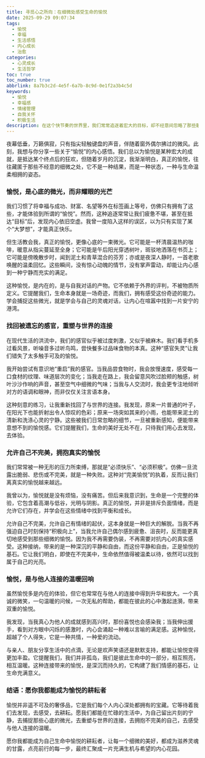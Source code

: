 ```yaml
---
title: 寻觅心之所向：在细微处感受生命的愉悦
date: 2025-09-29 09:07:34
tags:
  - 愉悦
  - 幸福
  - 生活感悟
  - 内心成长
  - 治愈
categories:
  - 心灵成长
  - 生活哲学
toc: true
toc_number: true
abbrlink: 8a7b3c2d-4e5f-6a7b-8c9d-0e1f2a3b4c5d
keywords:
  - 愉悦
  - 幸福感
  - 情绪管理
  - 自我关怀
  - 积极生活
description: 在这个快节奏的世界里，我们常常追逐着宏大的目标，却不经意间忽略了那些散落在日常缝隙中的微小愉悦。它们不是惊天动地的狂喜，而是心底深处悄然升腾的暖意，是生命对我们温柔的馈赠。今天，让我们一起放慢脚步，重新审视“愉悦”的真正含义，学会如何捕捉并珍藏这些转瞬即逝的美好，让它们汇聚成滋养我们灵魂的涓涓细流，点亮我们前行的每一步。
---
```


夜幕低垂，万籁俱寂，只有指尖轻触键盘的声音，伴随着窗外偶尔拂过的微风。此刻，我想与你分享一些关于“愉悦”的内心感悟。我们总以为愉悦是某种宏大的成就，是抵达某个终点后的狂欢，但随着岁月的沉淀，我渐渐明白，真正的愉悦，往往藏匿于那些不经意的细微之处，它不是一种结果，而是一种状态，一种与生命温柔相拥的姿态。

### 愉悦，是心底的微光，而非耀眼的光芒

我们习惯了将幸福与成功、财富、名望等外在标签画上等号，仿佛只有拥有了这些，才能体验到所谓的“愉悦”。然而，这种追逐常常让我们疲惫不堪，甚至在抵达“目标”后，发现内心依旧空虚。我曾一度陷入这样的误区，以为只有实现了某个“大梦想”，才能真正快乐。

但生活教会我，真正的愉悦，更像心底的一束微光。它可能是一杯清晨温热的咖啡，暖意从指尖蔓延至全身；它可能是午后阳光穿透树叶，斑驳地洒落在书页上；它可能是傍晚散步时，闻到泥土和青草混合的芬芳；亦或是夜深人静时，一首老歌唤醒的温柔回忆。这些瞬间，没有惊心动魄的情节，没有掌声雷动，却能让内心感到一种宁静而充实的满足。

这种愉悦，是内在的，是与自我对话的产物。它不依赖于外界的评判，不被物质所定义。它提醒我们，生命本身就是一场奇迹，而我们，拥有感受这份奇迹的能力。学会捕捉这些微光，就是学会与自己的灵魂对话，让内心在喧嚣中找到一片安宁的港湾。

### 找回被遗忘的感官，重塑与世界的连接

在现代生活的洪流中，我们的感官似乎被过度刺激，又似乎被麻木。我们看手机多过看风景，听噪音多过听鸟鸣，尝快餐多过品味食物的本真。这种“感官失灵”让我们错失了太多触手可及的愉悦。

我开始尝试有意识地“重启”我的感官。当我品尝食物时，我会放慢速度，感受每一口食材的纹理、味道层次的变化；当我走在路上，我会留意风吹过脸颊的触感，树叶沙沙作响的声音，甚至空气中细微的气味；当我与人交流时，我会更专注地倾听对方的语调和眼神，而非仅仅关注言语本身。

这种刻意的练习，让我重新找回了与世界的连接。我发现，原来一片普通的叶子，在阳光下也能折射出令人惊叹的色彩；原来一场突如其来的小雨，也能带来泥土的清新和洗涤心灵的宁静。这些被我们日常忽略的细节，一旦被重新感知，便能带来意想不到的愉悦感。它们提醒我们，生命的美好无处不在，只待我们用心去发现，去体验。

### 允许自己不完美，拥抱真实的愉悦

我们常常被一种无形的压力所束缚，那就是“必须快乐”、“必须积极”。仿佛一旦流露出脆弱、悲伤或不完美，就是一种失败。这种对“完美愉悦”的执着，反而让我们离真实的愉悦越来越远。

我曾以为，愉悦就是没有烦恼，没有痛苦。但后来我意识到，生命是一个完整的体验，它包含着高潮与低谷，光明与阴影。真正的愉悦，并非是排斥负面情绪，而是允许它们存在，并学会在这些情绪中找到平衡和成长。

允许自己不完美，允许自己有情绪的起伏，这本身就是一种巨大的解脱。当我不再强迫自己时刻保持“积极向上”，当我允许自己偶尔感到疲惫、沮丧时，反而能更真切地感受到那些细微的愉悦。因为我不再需要伪装，不再需要对抗内心的真实感受。这种接纳，带来的是一种深沉的平静和自由，而这份平静和自由，正是愉悦的基石。它让我们明白，即使在不完美中，生命依然值得被温柔以待，依然可以找到属于自己的光亮。

### 愉悦，是与他人连接的温暖回响

虽然愉悦多是内在的体验，但它也常常在与他人的连接中得到升华和放大。一个真诚的微笑，一句温暖的问候，一次无私的帮助，都能在彼此的心中激起涟漪，带来双重的愉悦。

我发现，当我真心为他人的成就感到高兴时，那份喜悦也会感染我；当我伸出援手，看到对方眼中闪烁的感激时，内心会涌起一种难以言喻的满足感。这种愉悦，超越了个人得失，它是一种共情，一种爱的流动。

与亲人、朋友分享生活中的点滴，无论是欢声笑语还是默默支持，都能让愉悦变得更加丰盈。它提醒我们，我们并非孤岛，我们是彼此生命中的一部分，相互照亮，相互温暖。这种连接带来的愉悦，是深沉而持久的，它构建了我们情感的基石，让生命充满意义。

### 结语：愿你我都能成为愉悦的耕耘者

愉悦并非遥不可及的奢侈品，它是我们每个人内心深处都拥有的宝藏。它等待着我们去发现，去感受，去耕耘。愿我们都能在忙碌的生活中，为自己留出片刻的宁静，去捕捉那些心底的微光，去重塑与世界的连接，去拥抱不完美的自己，去感受与他人连接的温暖。

愿你我都能成为自己生命中愉悦的耕耘者，让每一个细微的美好，都成为滋养灵魂的甘露，点亮前行的每一步，最终汇聚成一片充满生机与希望的内心花园。